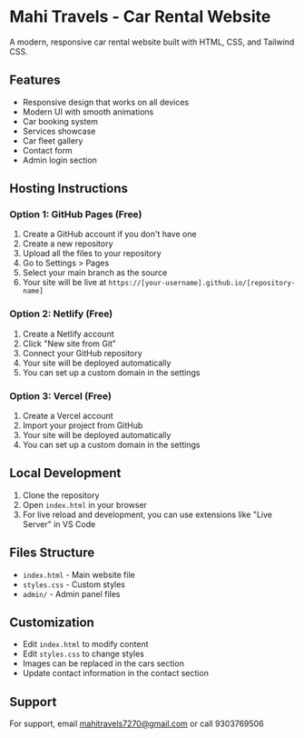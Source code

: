 # Mahi Travels - Car Rental Website

A modern, responsive car rental website built with HTML, CSS, and Tailwind CSS.

## Features

- Responsive design that works on all devices
- Modern UI with smooth animations
- Car booking system
- Services showcase
- Car fleet gallery
- Contact form
- Admin login section

## Hosting Instructions

### Option 1: GitHub Pages (Free)
1. Create a GitHub account if you don't have one
2. Create a new repository
3. Upload all the files to your repository
4. Go to Settings > Pages
5. Select your main branch as the source
6. Your site will be live at `https://[your-username].github.io/[repository-name]`

### Option 2: Netlify (Free)
1. Create a Netlify account
2. Click "New site from Git"
3. Connect your GitHub repository
4. Your site will be deployed automatically
5. You can set up a custom domain in the settings

### Option 3: Vercel (Free)
1. Create a Vercel account
2. Import your project from GitHub
3. Your site will be deployed automatically
4. You can set up a custom domain in the settings

## Local Development
1. Clone the repository
2. Open `index.html` in your browser
3. For live reload and development, you can use extensions like "Live Server" in VS Code

## Files Structure
- `index.html` - Main website file
- `styles.css` - Custom styles
- `admin/` - Admin panel files

## Customization
- Edit `index.html` to modify content
- Edit `styles.css` to change styles
- Images can be replaced in the cars section
- Update contact information in the contact section

## Support
For support, email mahitravels7270@gmail.com or call 9303769506 